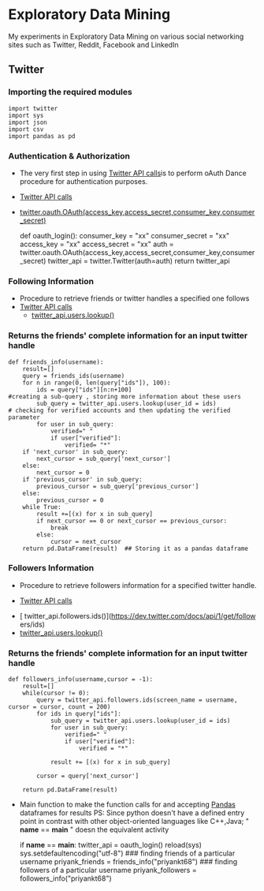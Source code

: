 Exploratory Data Mining
=======================

My experiments in Exploratory Data Mining on various social networking sites such as Twitter, Reddit, Facebook and LinkedIn

## Twitter


### Importing the required modules


    import twitter
    import sys
    import json
    import csv
    import pandas as pd

### Authentication & Authorization
* The very first step in using [ Twitter API
calls](https://dev.twitter.com/docs)is to perform oAuth Dance procedure for
authentication purposes.
* [Twitter API calls](https://dev.twitter.com/docs)
 * [twitter.oauth.OAuth(access_key,access_secret,consumer_key,consumer_secret)](https://dev.twitter.com/docs/auth)

    def oauth_login():
    	consumer_key = "xx"
    	consumer_secret = "xx"
    	access_key = "xx"
    	access_secret = "xx"
    	auth = twitter.oauth.OAuth(access_key,access_secret,consumer_key,consumer_secret)
    	twitter_api = twitter.Twitter(auth=auth)
    	return twitter_api
    

### Following Information

* Procedure to retrieve friends or twitter handles a specified one follows
* [ Twitter API calls](https://dev.twitter.com/docs)
  * [ twitter_api.users.lookup()](https://dev.twitter.com/docs/api/1/get/users/lookup)

### Returns the friends' complete information for an input twitter handle


    def friends_info(username):
    	result=[]
    	query = friends_ids(username)
    	for n in range(0, len(query["ids"]), 100):
    		ids = query["ids"][n:n+100]
    #creating a sub-query , storing more information about these users
    		sub_query = twitter_api.users.lookup(user_id = ids)
    # checking for verified accounts and then updating the verified parameter
    		for user in sub_query:  
    			verified=" "
    			if user["verified"]:
    				verified= "*"
    	if 'next_cursor' in sub_query:
    		next_cursor = sub_query['next_cursor']
    	else:
    		next_cursor = 0
    	if 'previous_cursor' in sub_query:
    		previous_cursor = sub_query['previous_cursor']
    	else:
    		previous_cursor = 0
    	while True:
    		result +=[(x) for x in sub_query]
    		if next_cursor == 0 or next_cursor == previous_cursor:
    			break
    		else:
    			cursor = next_cursor
    	return pd.DataFrame(result)  ## Storing it as a pandas dataframe

### Followers Information
* Procedure to retrieve followers information for a specified twitter handle.
-  [ Twitter API calls](https://dev.twitter.com/docs)
  * [ twitter_api.followers.ids()](https://dev.twitter.com/docs/api/1/get/follow
ers/ids)
  * [ twitter_api.users.lookup()](https://dev.twitter.com/docs/api/1/get/users/lookup)

### Returns the friends' complete information for an input twitter handle
    

    def followers_info(username,cursor = -1):
    	result=[]
    	while(cursor != 0):
    		query = twitter_api.followers.ids(screen_name = username, cursor = cursor, count = 200)
    		for ids in query["ids"]:
    			sub_query = twitter_api.users.lookup(user_id = ids)
    			for user in sub_query:
    				verified=" "
    				if user["verified"]:
    					verified = "*"
    			
    			result += [(x) for x in sub_query]
    
    		cursor = query['next_cursor']
    
    	return pd.DataFrame(result)
    

* Main function to make the function calls for and accepting
[Pandas](http://pandas.pydata.org) dataframes for results
PS: Since python doesn't have a defined entry point in contrast with other
object-oriented languages like C++,Java; " __name__ == __main__ " doesn the
equivalent activity

    if __name__ == __main__:
    	twitter_api = oauth_login()
    	reload(sys)
    	sys.setdefaultencoding("utf-8")
    	### finding friends of a particular username
    	priyank_friends = friends_info("priyankt68")
        ### finding followers of a particular username
    	priyank_followers = followers_info("priyankt68")
    	
    	


    
